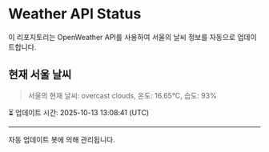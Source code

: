 
# Weather API Status

이 리포지토리는 OpenWeather API를 사용하여 서울의 날씨 정보를 자동으로 업데이트합니다.

## 현재 서울 날씨
> 서울의 현재 날씨: overcast clouds, 온도: 16.65°C, 습도: 93%

⏳ 업데이트 시간: 2025-10-13 13:08:41 (UTC)

---
자동 업데이트 봇에 의해 관리됩니다.
